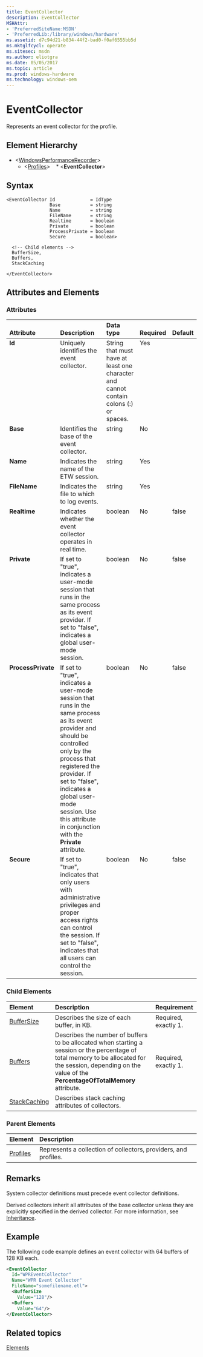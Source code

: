 ```yaml
---
title: EventCollector
description: EventCollector
MSHAttr:
- 'PreferredSiteName:MSDN'
- 'PreferredLib:/library/windows/hardware'
ms.assetid: d7c94d21-b834-44f2-bad0-f0af6555bb5d
ms.mktglfcycl: operate
ms.sitesec: msdn
ms.author: eliotgra
ms.date: 05/05/2017
ms.topic: article
ms.prod: windows-hardware
ms.technology: windows-oem
---
```



# EventCollector

Represents an event collector for the profile.


## Element Hierarchy

* \<[WindowsPerformanceRecorder](windowsperformancerecorder.md)\>
  * \<[Profiles](profiles.md)\>
    * \<**EventCollector**\>


## Syntax

```
<EventCollector Id             = IdType
                Base           = string
                Name           = string
                FileName       = string
                Realtime       = boolean
                Private        = boolean
                ProcessPrivate = boolean
                Secure         = boolean>

  <!-- Child elements -->
  BufferSize,
  Buffers,
  StackCaching

</EventCollector>
```


## Attributes and Elements


### Attributes

<table>
<thead align="left" valign="bottom">
<tr class="header">
<th>Attribute</th>
<th>Description</th>
<th>Data type</th>
<th>Required</th>
<th>Default</th>
</tr>
</thead>
<tbody align="left" valign="top">
<tr class="odd">
<td><strong>Id</strong></td>
<td>Uniquely identifies the event collector.</td>
<td>String that must have at least one character and cannot contain colons (:) or spaces.</td>
<td>Yes</td>
<td></td>
</tr>
<tr class="even">
<td><strong>Base</strong></td>
<td>Identifies the base of the event collector.</td>
<td>string</td>
<td>No</td>
<td></td>
</tr>
<tr class="odd">
<td><strong>Name</strong></td>
<td>Indicates the name of the ETW session.</td>
<td>string</td>
<td>Yes</td>
<td></td>
</tr>
<tr class="even">
<td><strong>FileName</strong></td>
<td>Indicates the file to which to log events.</td>
<td>string</td>
<td>Yes</td>
<td></td>
</tr>
<tr class="odd">
<td><strong>Realtime</strong></td>
<td>Indicates whether the event collector operates in real time.</td>
<td>boolean</td>
<td>No</td>
<td>false</td>
</tr>
<tr class="even">
<td><strong>Private</strong></td>
<td>If set to &quot;true&quot;, indicates a user-mode session that runs in the same process as its event provider. If set to &quot;false&quot;, indicates a global user-mode session.</td>
<td>boolean</td>
<td>No</td>
<td>false</td>
</tr>
<tr class="odd">
<td><strong>ProcessPrivate</strong></td>
<td>If set to &quot;true&quot;, indicates a user-mode session that runs in the same process as its event provider and should be controlled only by the process that registered the provider. If set to &quot;false&quot;, indicates a global user-mode session. Use this attribute in conjunction with the <strong>Private</strong> attribute.</td>
<td>boolean</td>
<td>No</td>
<td>false</td>
</tr>
<tr class="even">
<td><strong>Secure</strong></td>
<td>If set to &quot;true&quot;, indicates that only users with administrative privileges and proper access rights can control the session. If set to &quot;false&quot;, indicates that all users can control the session.</td>
<td>boolean</td>
<td>No</td>
<td>false</td>
</tr>
</tbody>
</table>


### Child Elements

| Element                         | Description                                                                                                                                                                                                     | Requirement          |
| :------------------------------ | :-------------------------------------------------------------------------------------------------------------------------------------------------------------------------------------------------------------- | :------------------- |
| [BufferSize](buffersize.md)     | Describes the size of each buffer, in KB.                                                                                                                                                                       | Required, exactly 1. |
| [Buffers](buffers.md)           | Describes the number of buffers to be allocated when starting a session or the percentage of total memory to be allocated for the session, depending on the value of the **PercentageOfTotalMemory** attribute. | Required, exactly 1. |
| [StackCaching](stackcaching.md) | Describes stack caching attributes of collectors.                                                                                                                                                               |                      |


### Parent Elements

| Element                 | Description                                                     |
| :---------------------- | :-------------------------------------------------------------- |
| [Profiles](profiles.md) | Represents a collection of collectors, providers, and profiles. |


## Remarks

System collector definitions must precede event collector definitions.

Derived collectors inherit all attributes of the base collector unless they are explicitly specified in the derived collector. For more information, see [Inheritance](inheritance.md).


## Example

The following code example defines an event collector with 64 buffers of 128 KB each.

```xml
<EventCollector
  Id="WPREventCollector"
  Name="WPR Event Collector"
  FileName="somefilename.etl"> 
  <BufferSize
    Value="128"/> 
  <Buffers
    Value="64"/>
</EventCollector>
```


## Related topics

[Elements](elements.md)

